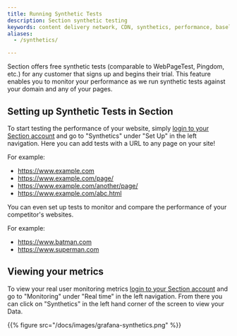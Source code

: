 ```yaml
---
title: Running Synthetic Tests
description: Section synthetic testing
keywords: content delivery network, CDN, synthetics, performance, baseline, testing
aliases:
  - /synthetics/

---
```

Section offers free synthetic tests (comparable to WebPageTest, Pingdom, etc.) for any customer that signs up and begins their trial. This feature enables you to monitor your performance as we run synthetic tests against your domain and any of your pages.

## Setting up Synthetic Tests in Section

To start testing the performance of your website, simply [login to your Section account](https://aperture.section.io/) and go to "Synthetics" under "Set Up" in the left navigation. Here you can add tests with a URL to any page on your site!

For example:
* https://www.example.com
* https://www.example.com/page/
* https://www.example.com/another/page/
* https://www.example.com/abc.html

You can even set up tests to monitor and compare the performance of your competitor's websites.

For example:
* https://www.batman.com
* https://www.superman.com

## Viewing your metrics

To view your real user monitoring metrics [login to your Section account](https://aperture.section.io/) and go to "Monitoring" under "Real time" in the left navigation. From there you can click on "Synthetics" in the left hand corner of the screen to view your Data.

{{% figure src="/docs/images/grafana-synthetics.png" %}}
